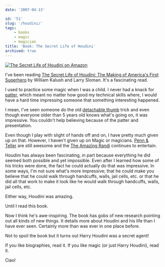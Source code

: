 ```yaml
---
date: '2007-04-13'

id: '51'
slug: '/houdini/'
tags:
    - books
    - magic
    - magician
title: 'Book: The Secret Life of Houdini'
archived: true
---
```


[![*The Secret Life of Houdini* on
Amazon](https://ws-na.amazon-adsystem.com/widgets/q?_encoding=UTF8&MarketPlace=US&ASIN=0743272072&ServiceVersion=20070822&ID=AsinImage&WS=1&Format=_SL160_&tag=thedocwha-20)](https://amzn.to/2IPTdV9)

I've been reading
[The Secret Life of Houdini: The Making of America's First Superhero](http://amzn.to/2nRkT1Y)
by William Kalush and Larry Sloman. It's a fascinating read.

I used to practice some magic when I was a child. I never had a knack for
[patter](http://en.wikipedia.org/wiki/Patter), which meant no matter how good
my technical skills where, I would have a hard time impressing someone that
something interesting happened.

I mean, I've seen someone do the old
[detachable thumb](http://en.wikipedia.org/wiki/Detachable_thumb) trick and
even though everyone older than 5 years old knows what's going on, it was
impressive. You couldn't help believing because of the patter and
presentation.

Even though I play with slight of hands off and on, I have pretty much given
up on that. However, I haven't given up on Magic or magicians.
[Penn & Teller](http://www.pennandteller.com/) are still awesome and the
[The Amazing Randi](http://www.randi.org/) continues to entertain.

Houdini has always been fascinating, in part because everything he did seemed
both possible and yet impossible. Even after I learned how some of his tricks
were done, the fact he could actually do that was impressive. In some ways,
I'm not sure what's more impressive; that he could make you believe that he
could walk through handcuffs, walls, jail cells, etc. or that he did all that
work to make it look like he would walk through handcuffs, walls, jail cells,
etc.

Either way, Houdini was amazing.

Until I read this book.

Now I think he's awe-inspiring. The book has gobs of new research pointing out
all kinds of new things. It details more about Houdini and his life than I
have ever seen. Certainly more than was ever in one place before.

Not to spoil the book but it turns out Harry Houdini was a secret agent!

If you like biographies, read it. If you like magic (or just Harry Houdini),
read it.

Ciao!
